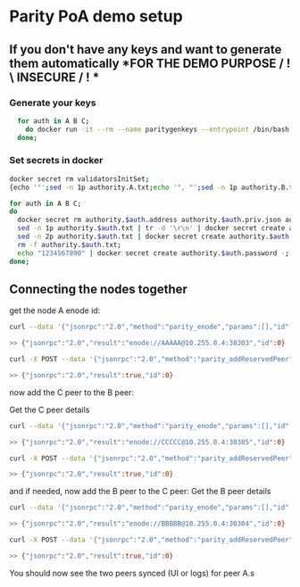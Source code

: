 # Parity PoA demo setup

## If you don't have any keys and want to generate them automatically \*FOR THE DEMO PURPOSE / ! \ INSECURE / ! \*

### Generate your keys

```bash
  for auth in A B C;
    do docker run -it --rm --name paritygenkeys --entrypoint /bin/bash parity/parity:v2.2.2 -c "parity account new --password <(echo '1234567890') && cat ~/.local/share/io.parity.ethereum/keys/ethereum/*" > authority.$auth.txt;
  done;
```

### Set secrets in docker

```bash
docker secret rm validatorsInitSet;
{echo '"';sed -n 1p authority.A.txt;echo '", "';sed -n 1p authority.B.txt;echo '", "';sed -n 1p authority.C.txt;echo '"';} | tr -d '\r\n' | docker secret create validatorsInitSet -;

for auth in A B C;
do
  docker secret rm authority.$auth.address authority.$auth.priv.json authority.$auth.password;
  sed -n 1p authority.$auth.txt | tr -d '\r\n' | docker secret create authority.$auth.address -;
  sed -n 2p authority.$auth.txt | docker secret create authority.$auth.priv.json -;
  rm -f authority.$auth.txt;
  echo "1234567890" | docker secret create authority.$auth.password -;
done;
```

## Connecting the nodes together

get the node A enode id:

```bash
curl --data '{"jsonrpc":"2.0","method":"parity_enode","params":[],"id":0}' -H "Content-Type: application/json" -X POST 127.0.0.1:8545

>> {"jsonrpc":"2.0","result":"enode://AAAAA@10.255.0.4:30303","id":0}
```

```bash
curl -X POST --data '{"jsonrpc":"2.0","method":"parity_addReservedPeer","params":["enode://AAAAA@poa_A:30303"],"id":0}' -H "Content-Type: application/json" 127.0.0.1:8547

>> {"jsonrpc":"2.0","result":true,"id":0}
```

now add the C peer to the B peer:

Get the C peer details

```bash
curl --data '{"jsonrpc":"2.0","method":"parity_enode","params":[],"id":0}' -H "Content-Type: application/json" -X POST 127.0.0.1:8549

>> {"jsonrpc":"2.0","result":"enode://CCCCC@10.255.0.4:30305","id":0}
```

```bash
curl -X POST --data '{"jsonrpc":"2.0","method":"parity_addReservedPeer","params":["enode://CCCCC@poa_C:30305"],"id":0}' -H "Content-Type: application/json" 127.0.0.1:8547

>> {"jsonrpc":"2.0","result":true,"id":0}
```

and if needed, now add the B peer to the C peer:
Get the B peer details

```bash
curl --data '{"jsonrpc":"2.0","method":"parity_enode","params":[],"id":2}' -H "Content-Type: application/json" -X POST 127.0.0.1:8547

>> {"jsonrpc":"2.0","result":"enode://BBBBB@10.255.0.4:30304","id":0}
```

```bash
curl -X POST --data '{"jsonrpc":"2.0","method":"parity_addReservedPeer","params":["enode://BBBBB@poa_B:30304"],"id":0}' -H "Content-Type: application/json" 127.0.0.1:8549

>> {"jsonrpc":"2.0","result":true,"id":0}
```

You should now see the two peers synced (UI or logs) for peer A.s
